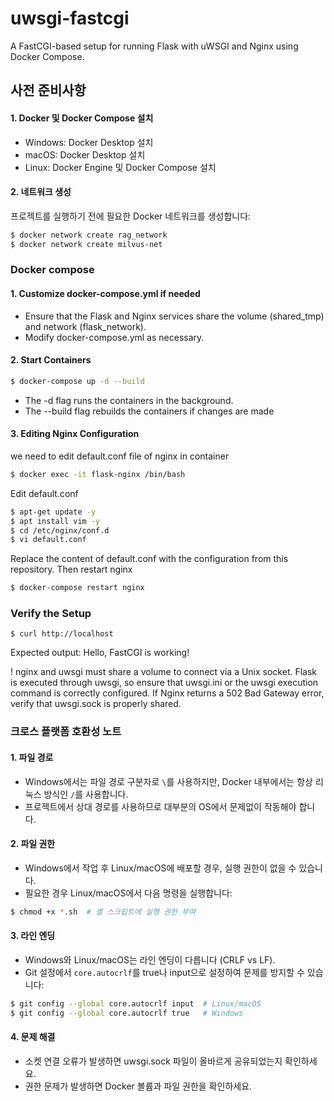 # uwsgi-fastcgi
A FastCGI-based setup for running Flask with uWSGI and Nginx using Docker Compose.

## 사전 준비사항
#### 1. Docker 및 Docker Compose 설치
- Windows: Docker Desktop 설치
- macOS: Docker Desktop 설치
- Linux: Docker Engine 및 Docker Compose 설치

#### 2. 네트워크 생성
프로젝트를 실행하기 전에 필요한 Docker 네트워크를 생성합니다:
```bash
$ docker network create rag_network
$ docker network create milvus-net
```

### Docker compose
#### 1. Customize docker-compose.yml if needed 
- Ensure that the Flask and Nginx services share the volume (shared_tmp) and network (flask_network).
- Modify docker-compose.yml as necessary.


#### 2. Start Containers 
```bash
$ docker-compose up -d --build
```
- The -d flag runs the containers in the background.
- The --build flag rebuilds the containers if changes are made


#### 3. Editing Nginx Configuration
we need to edit default.conf file of nginx in container 
```bash
$ docker exec -it flask-nginx /bin/bash 
```
Edit default.conf
```bash
$ apt-get update -y
$ apt install vim -y
$ cd /etc/nginx/conf.d
$ vi default.conf
```
Replace the content of default.conf with the configuration from this repository.
Then restart nginx 
```bash
$ docker-compose restart nginx
```


### Verify the Setup 
```
$ curl http://localhost
```
Expected output: Hello, FastCGI is working!

! nginx and uwsgi must share a volume to connect via a Unix socket.
Flask is executed through uwsgi, so ensure that uwsgi.ini or the uwsgi execution command is correctly configured.
If Nginx returns a 502 Bad Gateway error, verify that uwsgi.sock is properly shared.

### 크로스 플랫폼 호환성 노트
#### 1. 파일 경로
- Windows에서는 파일 경로 구분자로 `\`를 사용하지만, Docker 내부에서는 항상 리눅스 방식인 `/`를 사용합니다.
- 프로젝트에서 상대 경로를 사용하므로 대부분의 OS에서 문제없이 작동해야 합니다.

#### 2. 파일 권한
- Windows에서 작업 후 Linux/macOS에 배포할 경우, 실행 권한이 없을 수 있습니다.
- 필요한 경우 Linux/macOS에서 다음 명령을 실행합니다:
```bash
$ chmod +x *.sh  # 셸 스크립트에 실행 권한 부여
```

#### 3. 라인 엔딩
- Windows와 Linux/macOS는 라인 엔딩이 다릅니다 (CRLF vs LF).
- Git 설정에서 `core.autocrlf`를 true나 input으로 설정하여 문제를 방지할 수 있습니다:
```bash
$ git config --global core.autocrlf input  # Linux/macOS
$ git config --global core.autocrlf true   # Windows
```

#### 4. 문제 해결
- 소켓 연결 오류가 발생하면 uwsgi.sock 파일이 올바르게 공유되었는지 확인하세요.
- 권한 문제가 발생하면 Docker 볼륨과 파일 권한을 확인하세요.
